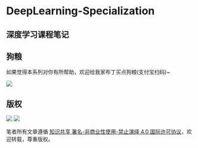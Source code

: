 # DeepLearning-Specialization

## 深度学习课程笔记

## 狗粮

如果觉得本系列对你有所帮助，欢迎给我家布丁买点狗粮\(支付宝扫码\)~

![](https://github.com/wx-chevalier/OSS/blob/master/2017/8/1/Buding.jpg?raw=true)

## 版权

![](https://parg.co/bDY) ![](https://parg.co/bDm)

笔者所有文章遵循 [知识共享 署名-非商业性使用-禁止演绎 4.0 国际许可协议](https://creativecommons.org/licenses/by-nc-nd/4.0/deed.zh)，欢迎转载，尊重版权。

